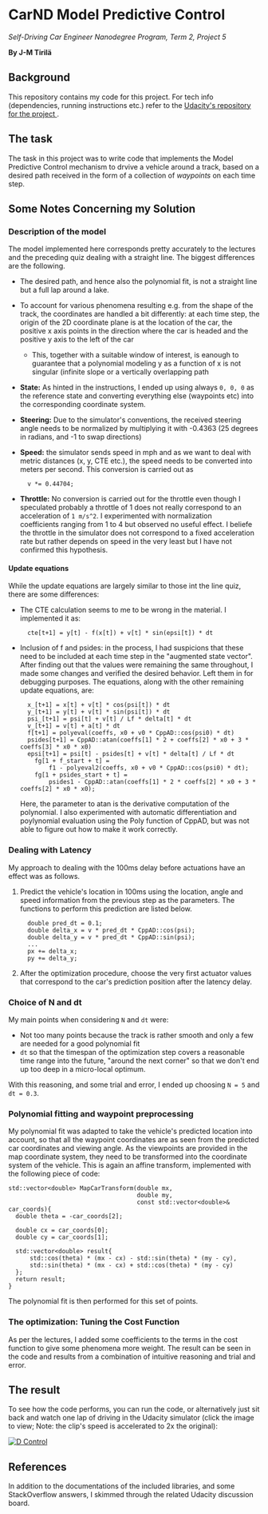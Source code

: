 # CarND Model Predictive Control
*Self-Driving Car Engineer Nanodegree Program, Term 2, Project 5*

**By J-M Tirilä**

## Background

This repository contains my code for this project. For tech info (dependencies, running instructions etc.) refer 
to the [Udacity's repository for the project ](https://github.com/udacity/CarND-MPC-Project). 

## The task

The task in this project was to write code that implements the Model Predictive Control mechanism to 
drvive a vehicle around a track, based on a desired path received in the form of a collection of *waypoints* on each 
time step. 

## Some Notes Concerning my Solution

### Description of the model

The model implemented here corresponds pretty accurately to the lectures and the preceding quiz dealing with a 
straight line. The biggest differences are the following. 

* The desired path, and hence also the polynomial fit, is not a straight line but a full lap around a lake. 
* To account for various phenomena resulting e.g. from the shape of the track, the coordinates are handled a bit 
  differently: at each time step, the origin of the 2D coordinate plane is at the location of the car, 
  the positive x axis points in the direction where the car is headed and the positive y axis to the left of the car 
  * This, together with a suitable window of interest, is eanough to guarantee that a polynomial modeling y as a 
    function of x is not singular (infinite slope or a vertically overlapping path 

* **State:** As hinted in the instructions, I ended up using always `0, 0, 0` as the reference state 
  and converting everything else (waypoints etc) into the corresponding coordinate system. 
* **Steering:** Due to the simulator's conventions, the received steering angle needs to be normalized 
  by multiplying it with -0.4363 (25 degrees in radians, and -1 to swap directions)
* **Speed:** the simulator sends speed in mph and as we want to deal with metric distances (x, y, CTE etc.), the speed 
  needs to be converted into meters per second. This conversion is carried out as
    ```
      v *= 0.44704;
    ```
* **Throttle:** No conversion is carried out for the throttle even though I speculated probably 
  a throttle of 1 does not really correspond to an acceleration of `1 m/s^2`. I experimented with normalization  
  coefficients ranging from 1 to 4 but observed no useful effect. I beliefe the throttle in the simulator 
  does not correspond to a fixed acceleration rate but rather depends on speed in the very least but 
  I have not confirmed this hypothesis. 

#### Update equations

While the update equations are largely similar to those int the line quiz, there are some differences: 
* The CTE calculation seems to me to be wrong in the material. I implemented it as: 
  ```
    cte[t+1] = y[t] - f(x[t]) + v[t] * sin(epsi[t]) * dt
  ``` 
* Inclusion of f and psides: in the process, I had suspicions that these need to be 
  included at each time step in the "augmented state vector". After finding out 
  that the values were remaining the same throughout, I made some changes and verified 
  the desired behavior. Left them in for debugging purposes. The equations, along with the other remaining update equations, are: 
  ```
    x_[t+1] = x[t] + v[t] * cos(psi[t]) * dt
    y_[t+1] = y[t] + v[t] * sin(psi[t]) * dt
    psi_[t+1] = psi[t] + v[t] / Lf * delta[t] * dt
    v_[t+1] = v[t] + a[t] * dt
    f[t+1] = polyeval(coeffs, x0 + v0 * CppAD::cos(psi0) * dt)
    psides[t+1] = CppAD::atan(coeffs[1] * 2 + coeffs[2] * x0 + 3 * coeffs[3] * x0 * x0)
    epsi[t+1] = psi[t] - psides[t] + v[t] * delta[t] / Lf * dt
      fg[1 + f_start + t] =
          f1 - polyeval2(coeffs, x0 + v0 * CppAD::cos(psi0) * dt);
      fg[1 + psides_start + t] =
          psides1 - CppAD::atan(coeffs[1] * 2 * coeffs[2] * x0 + 3 * coeffs[2] * x0 * x0);
  ```
  Here, the parameter to atan is the derivative computation of the polynomial. I also experimented
  with automatic differentiation and poylynomial evaluation using the Poly function of CppAD, but was not able to figure out how to make it 
  work correctly. 


### Dealing with Latency

My approach to dealing with the 100ms delay before actuations have an effect was as follows. 
  1. Predict the vehicle's location in 100ms using the location, angle and speed information 
     from the previous step as the parameters. The functions to perform this prediction are listed below.  
     
        ```
          double pred_dt = 0.1;
          double delta_x = v * pred_dt * CppAD::cos(psi);
          double delta_y = v * pred_dt * CppAD::sin(psi);
          ...
          px += delta_x;
          py += delta_y;
        ```
 
  2. After the optimization procedure, choose the very first actuator values that correspond to the car's prediction 
     position after the latency delay.

### Choice of N and dt

My main points when considering `N` and `dt` were: 
* Not too many points because the track is rather smooth and only a few are needed for a good polynomial fit
* `dt` so that the timespan of the optimization step covers a reasonable time range into the future, 
  "around the next corner" so that we don't end up too deep in a micro-local optimum. 
  
With this reasoning, and some trial and error, I ended up choosing `N = 5` and `dt = 0.3`.

### Polynomial fitting and waypoint preprocessing 

My polynomial fit was adapted to take the vehicle's predicted location into account, so that all the 
waypoint coordinates are as seen from the predicted car coordinates and viewing angle. As the viewpoints are provided 
in the map coordinate system, they need to be transformed into the coordinate system of the vehicle. This 
is again an affine transform, implemented with the following piece of code: 
```
std::vector<double> MapCarTransform(double mx,
                                    double my,
                                    const std::vector<double>& car_coords){
  double theta = -car_coords[2];

  double cx = car_coords[0];
  double cy = car_coords[1];

  std::vector<double> result{
      std::cos(theta) * (mx - cx) - std::sin(theta) * (my - cy),
      std::sin(theta) * (mx - cx) + std::cos(theta) * (my - cy)
  };
  return result;
}
```
The polynomial fit is then performed for this set of points.


### The optimization: Tuning the Cost Function

As per the lectures, I added some coefficients to the terms in the cost function to give some 
phenomena more weight. The result can be seen in the code and results from a combination of intuitive 
reasoning and trial and error. 

## The result

To see how the code performs, you can run the code, or alternatively just sit back and watch one lap of driving in the 
Udacity simulator (click the image to view; Note: the clip's speed is accelerated to 2x the original): 

[![D Control](https://img.youtube.com/vi/D1i8pSHJYu0/0.jpg)](https://www.youtube.com/watch?v=D1i8pSHJYu0)

## References

In addition to the documentations of the included libraries, and some StackOverflow answers, I skimmed through the 
related Udacity discussion board. 
